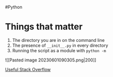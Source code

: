 #Python

# Things that matter
1. The directory you are in on the command line
2. The presence of `__init__.py` in every directory
3. Running the script as a module with `python -m`

![[Pasted image 20230601090305.png|200]]

[Useful Stack Overflow](https://stackoverflow.com/questions/11536764/how-to-fix-attempted-relative-import-in-non-package-even-with-init-py)
